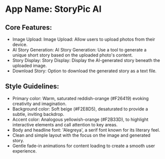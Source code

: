 # **App Name**: StoryPic AI

## Core Features:

- Image Upload: Image Upload: Allow users to upload photos from their device.
- AI Story Generation: AI Story Generation: Use a tool to generate a unique short story based on the uploaded photo's content.
- Story Display: Story Display: Display the AI-generated story beneath the uploaded image.
- Download Story: Option to download the generated story as a text file.

## Style Guidelines:

- Primary color: Warm, saturated reddish-orange (#F26419) evoking creativity and imagination.
- Background color: Soft beige (#F2E8D5), desaturated to provide a subtle, inviting backdrop.
- Accent color: Analogous yellowish-orange (#F2B33D), to highlight interactive elements and call attention to key areas.
- Body and headline font: 'Alegreya', a serif font known for its literary feel.
- Clean and simple layout with the focus on the image and generated story.
- Gentle fade-in animations for content loading to create a smooth user experience.